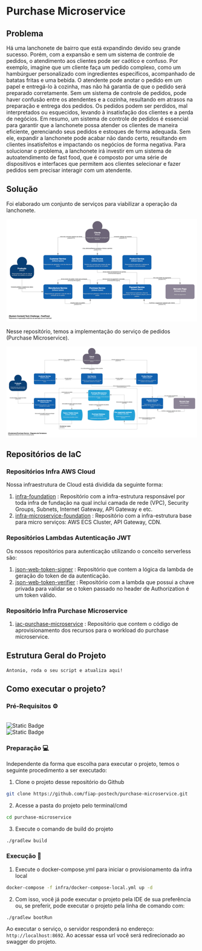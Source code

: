 # Purchase Microservice

## Problema
Há uma lanchonete de bairro que está expandindo devido seu grande sucesso. Porém, com a expansão e sem um sistema de controle de pedidos, o atendimento aos clientes pode ser caótico e confuso. Por exemplo, imagine que um cliente faça um pedido complexo, como um hambúrguer personalizado com ingredientes específicos, acompanhado de batatas fritas e uma bebida. O atendente pode anotar o pedido em um papel e entregá-lo à cozinha, mas não há garantia de que o pedido será preparado corretamente. Sem um sistema de controle de pedidos, pode haver confusão entre os atendentes e a cozinha, resultando em atrasos na preparação e entrega dos pedidos. Os pedidos podem ser perdidos, mal interpretados ou esquecidos, levando à insatisfação dos clientes e a perda de negócios. Em resumo, um sistema de controle de pedidos é essencial para garantir que a lanchonete possa atender os clientes de maneira eficiente, gerenciando seus pedidos e estoques de forma adequada. Sem ele, expandir a lanchonete pode acabar não dando certo, resultando em clientes insatisfeitos e impactando os negócios de forma negativa. Para solucionar o problema, a lanchonete irá investir em um sistema de autoatendimento de fast food, que é composto por uma série de dispositivos e interfaces que permitem aos clientes selecionar e fazer pedidos sem precisar interagir com um atendente.

## Solução

Foi elaborado um conjunto de serviços para viabilizar a operação da lanchonete.

![Visão Geral da Solução](docs/microservices-c1.png)

Nesse repositório, temos a implementação do serviço de pedidos (Purchase Microservice).  

![Purchase Microservice](docs/purchase-microservice-c2.png)

## Repositórios de IaC

### Repositórios Infra AWS Cloud

Nossa infraestrutura de Cloud está dividida da seguinte forma:

1) [infra-foundation](https://github.com/fiap-postech/infra-foundation) : Repositório com a infra-estrutura responsável por toda infra de fundação na qual inclui camada de rede (VPC), Security Groups, Subnets, Internet Gateway, API Gateway e etc.
2) [infra-microservice-foundation](https://github.com/fiap-postech/infra-microservice-foundation) : Repositório com a infra-estrutura base para micro serviços: AWS ECS Cluster, API Gateway, CDN.

### Repositórios Lambdas Autenticação JWT

Os nossos repositórios para autenticação utilizando o conceito serverless são:

1) [json-web-token-signer](https://github.com/fiap-postech/json-web-token-signer) : Repositório que contem a lógica da lambda de geração do token de da autenticação.
2) [json-web-token-verifier](https://github.com/fiap-postech/json-web-token-verifier) : Repositório com a lambda que possui a chave privada para validar se o token passado no header de Authorization é um token válido.

### Repositório Infra Purchase Microservice

1) [iac-purchase-microservice](https://github.com/fiap-postech/iac-purchase-microservice) : Repositório que contem o código de aprovisionamento dos recursos para o workload do purchase microservice.

## Estrutura Geral do Projeto
```
Antonio, roda o seu script e atualiza aqui!
```

## Como executar o projeto?

### Pré-Requisitos ⚙️

<br>![Static Badge](https://img.shields.io/badge/java-v17.0.0-blue)
<br>![Static Badge](https://img.shields.io/badge/docker-latest-blue)


### Preparação 💻

Independente da forma que escolha para executar o projeto, temos o seguinte procedimento a ser executado:

1. Clone o projeto desse repositório do Github
```sh
git clone https://github.com/fiap-postech/purchase-microservice.git
```
2. Acesse a pasta do projeto pelo terminal/cmd
```sh
cd purchase-microservice
```
3. Execute o comando de build do projeto
```sh
./gradlew build
```

### Execução 🏃

1. Execute o docker-compose.yml para iniciar o provisionamento da infra local
```sh
docker-compose -f infra/docker-compose-local.yml up -d
```
2. Com isso, você já pode executar o projeto pela IDE de sua preferência ou, se preferir, pode executar o projeto pela
   linha de comando com:
```sh
./gradlew bootRun
```
Ao executar o serviço, o servidor responderá no endereço: `http://localhost:8692`. Ao acessar essa url você será redirecionado ao swagger do projeto.


